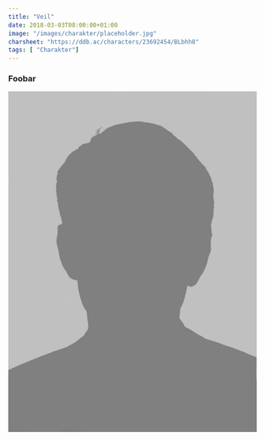 ```yaml
---
title: "Veil"
date: 2018-03-03T08:00:00+01:00
image: "/images/charakter/placeholder.jpg"
charsheet: "https://ddb.ac/characters/23692454/BLbhh8"
tags: [ "Charakter"]
---
```


### Foobar

<img
  src='/images/charakter/placeholder.jpg'
  class='character-image'/>
